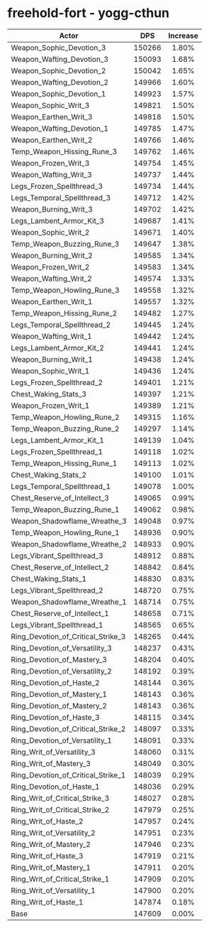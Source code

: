 # freehold-fort - yogg-cthun
| Actor | DPS | Increase |
|---|:---:|:---:|
|Weapon_Sophic_Devotion_3|150266|1.80%|
|Weapon_Wafting_Devotion_3|150093|1.68%|
|Weapon_Sophic_Devotion_2|150042|1.65%|
|Weapon_Wafting_Devotion_2|149966|1.60%|
|Weapon_Sophic_Devotion_1|149923|1.57%|
|Weapon_Sophic_Writ_3|149821|1.50%|
|Weapon_Earthen_Writ_3|149818|1.50%|
|Weapon_Wafting_Devotion_1|149785|1.47%|
|Weapon_Earthen_Writ_2|149766|1.46%|
|Temp_Weapon_Hissing_Rune_3|149762|1.46%|
|Weapon_Frozen_Writ_3|149754|1.45%|
|Weapon_Wafting_Writ_3|149737|1.44%|
|Legs_Frozen_Spellthread_3|149734|1.44%|
|Legs_Temporal_Spellthread_3|149712|1.42%|
|Weapon_Burning_Writ_3|149702|1.42%|
|Legs_Lambent_Armor_Kit_3|149687|1.41%|
|Weapon_Sophic_Writ_2|149671|1.40%|
|Temp_Weapon_Buzzing_Rune_3|149647|1.38%|
|Weapon_Burning_Writ_2|149585|1.34%|
|Weapon_Frozen_Writ_2|149583|1.34%|
|Weapon_Wafting_Writ_2|149574|1.33%|
|Temp_Weapon_Howling_Rune_3|149558|1.32%|
|Weapon_Earthen_Writ_1|149557|1.32%|
|Temp_Weapon_Hissing_Rune_2|149482|1.27%|
|Legs_Temporal_Spellthread_2|149445|1.24%|
|Weapon_Wafting_Writ_1|149442|1.24%|
|Legs_Lambent_Armor_Kit_2|149441|1.24%|
|Weapon_Burning_Writ_1|149438|1.24%|
|Weapon_Sophic_Writ_1|149436|1.24%|
|Legs_Frozen_Spellthread_2|149401|1.21%|
|Chest_Waking_Stats_3|149397|1.21%|
|Weapon_Frozen_Writ_1|149389|1.21%|
|Temp_Weapon_Howling_Rune_2|149315|1.16%|
|Temp_Weapon_Buzzing_Rune_2|149297|1.14%|
|Legs_Lambent_Armor_Kit_1|149139|1.04%|
|Legs_Frozen_Spellthread_1|149118|1.02%|
|Temp_Weapon_Hissing_Rune_1|149113|1.02%|
|Chest_Waking_Stats_2|149100|1.01%|
|Legs_Temporal_Spellthread_1|149078|1.00%|
|Chest_Reserve_of_Intellect_3|149065|0.99%|
|Temp_Weapon_Buzzing_Rune_1|149062|0.98%|
|Weapon_Shadowflame_Wreathe_3|149048|0.97%|
|Temp_Weapon_Howling_Rune_1|148936|0.90%|
|Weapon_Shadowflame_Wreathe_2|148933|0.90%|
|Legs_Vibrant_Spellthread_3|148912|0.88%|
|Chest_Reserve_of_Intellect_2|148842|0.84%|
|Chest_Waking_Stats_1|148830|0.83%|
|Legs_Vibrant_Spellthread_2|148720|0.75%|
|Weapon_Shadowflame_Wreathe_1|148714|0.75%|
|Chest_Reserve_of_Intellect_1|148658|0.71%|
|Legs_Vibrant_Spellthread_1|148565|0.65%|
|Ring_Devotion_of_Critical_Strike_3|148265|0.44%|
|Ring_Devotion_of_Versatility_3|148237|0.43%|
|Ring_Devotion_of_Mastery_3|148204|0.40%|
|Ring_Devotion_of_Versatility_2|148192|0.39%|
|Ring_Devotion_of_Haste_2|148144|0.36%|
|Ring_Devotion_of_Mastery_1|148143|0.36%|
|Ring_Devotion_of_Mastery_2|148143|0.36%|
|Ring_Devotion_of_Haste_3|148115|0.34%|
|Ring_Devotion_of_Critical_Strike_2|148097|0.33%|
|Ring_Devotion_of_Versatility_1|148091|0.33%|
|Ring_Writ_of_Versatility_3|148060|0.31%|
|Ring_Writ_of_Mastery_3|148049|0.30%|
|Ring_Devotion_of_Critical_Strike_1|148039|0.29%|
|Ring_Devotion_of_Haste_1|148036|0.29%|
|Ring_Writ_of_Critical_Strike_3|148027|0.28%|
|Ring_Writ_of_Critical_Strike_2|147979|0.25%|
|Ring_Writ_of_Haste_2|147957|0.24%|
|Ring_Writ_of_Versatility_2|147951|0.23%|
|Ring_Writ_of_Mastery_2|147946|0.23%|
|Ring_Writ_of_Haste_3|147919|0.21%|
|Ring_Writ_of_Mastery_1|147911|0.20%|
|Ring_Writ_of_Critical_Strike_1|147909|0.20%|
|Ring_Writ_of_Versatility_1|147900|0.20%|
|Ring_Writ_of_Haste_1|147874|0.18%|
|Base|147609|0.00%|
